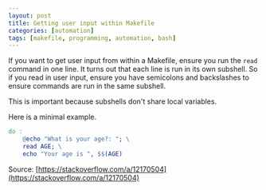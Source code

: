```yaml
---
layout: post
title: Getting user input within Makefile
categories: [automation]
tags: [makefile, programming, automation, bash]
---
```


If you want to get user input from within a Makefile,
ensure you run the `read` command in one line.
It turns out that each line is run in its own subshell.
So if you read in user input, ensure you have semicolons and backslashes to
ensure commands are run in the same subshell.

This is important because subshells don't share local variables.

Here is a minimal example.

```makefile
do :
    @echo "What is your age?: "; \
    read AGE; \
    echo "Your age is ", $$(AGE)
```

Source: [https://stackoverflow.com/a/12170504](https://stackoverflow.com/a/12170504)
